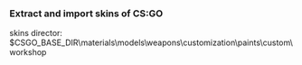 ﻿### Extract and import skins of CS:GO

skins director: $CSGO_BASE_DIR\materials\models\weapons\customization\paints\custom\workshop